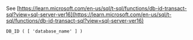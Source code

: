 See [https://learn.microsoft.com/en-us/sql/t-sql/functions/db-id-transact-sql?view=sql-server-ver16](https://learn.microsoft.com/en-us/sql/t-sql/functions/db-id-transact-sql?view=sql-server-ver16)
```
DB_ID ( [ 'database_name' ] )
```
